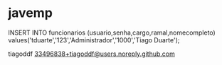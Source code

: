 # javemp

INSERT INTO funcionarios (usuario,senha,cargo,ramal,nomecompleto) values('tduarte','123','Administrador','1000','Tiago Duarte');


tiagoddf <33496838+tiagoddf@users.noreply.github.com>
